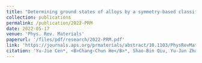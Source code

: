 ```yaml
---
title: "Determining ground states of alloys by a symmetry-based classification"
collection: publications
permalink: /publication/2022-PRM
date: 2022-05-17
venue: 'Phys. Rev. Materials'
paperurl: '/files/pdf/research/2022-PRM.pdf'
link: 'https://journals.aps.org/prmaterials/abstract/10.1103/PhysRevMaterials.6.L050801'
citation: 'Yu-Jie Cen*, <B>Chang-Chun He</B>*, Shao-Bin Qiu, Yu-Jun Zhao, and Xiao-Bao Yang 2022. &quot;Determining ground states of alloys by a symmetry-based classification &quot; <i>Phys. Rev. Materials</i> 6, L050801. <br> doi: https://doi.org/10.1103/PhysRevMaterials.6.L050801'
---
```

